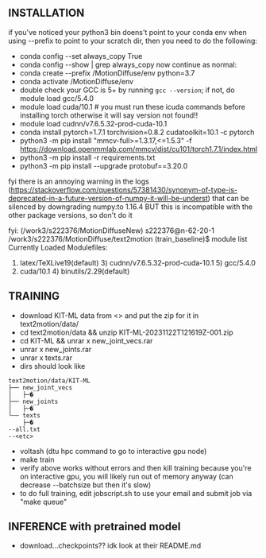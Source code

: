 ## INSTALLATION
if you've noticed your python3 bin doens't point to your conda env when using --prefix to point to your scratch dir, then you need to do the following:
* conda config --set always_copy True
* conda config --show | grep always_copy
now continue as normal:
* conda create --prefix <your-scratch-path>/MotionDiffuse/env python=3.7
* conda activate <your-scratch-path>/MotionDiffuse/env
* double check your GCC is 5+ by running `gcc --version`; if not, do module load gcc/5.4.0
* module load cuda/10.1 # you must run these icuda commands before installing torch otherwise it will say version not found!!
* module load cudnn/v7.6.5.32-prod-cuda-10.1
* conda install pytorch=1.7.1 torchvision=0.8.2 cudatoolkit=10.1 -c pytorch
* python3 -m pip install "mmcv-full>=1.3.17,<=1.5.3" -f https://download.openmmlab.com/mmcv/dist/cu101/torch1.7.1/index.html
* python3 -m pip install -r requirements.txt
* python3 -m pip install --upgrade protobuf==3.20.0

fyi there is an annoying warning in the logs (https://stackoverflow.com/questions/57381430/synonym-of-type-is-deprecated-in-a-future-version-of-numpy-it-will-be-underst) that can be silenced by downgrading numpy:to 1.16.4 BUT this is incompatible with the other package versions, so don't do it

fyi:
(/work3/s222376/MotionDiffuseNew) s222376@n-62-20-1 /work3/s222376/MotionDiffuse/text2motion (train_baseline)$ module list
Currently Loaded Modulefiles:
 1) latex/TeXLive19(default)   3) cudnn/v7.6.5.32-prod-cuda-10.1   5) gcc/5.4.0
 2) cuda/10.1                  4) binutils/2.29(default) <aL>

## TRAINING
* download KIT-ML data from <> and put the zip for it in text2motion/data/
* cd text2motion/data && unzip KIT-ML-20231122T121619Z-001.zip
* cd KIT-ML && unrar x new_joint_vecs.rar
* unrar x new_joints.rar
* unrar x texts.rar
* dirs should look like
```
text2motion/data/KIT-ML
├── new_joint_vecs
│   ├─�
├── new_joints
│   ├─�
└── texts
    ├─�
--all.txt
--<etc>
```
* voltash (dtu hpc command to go to interactive gpu node)
* make train
* verify above works without errors and then kill training because you're on interactive gpu, you will likely run out of memory anyway (can decrease --batchsize but then it's slow)
* to do full training, edit jobscript.sh to use your email and submit job via "make queue"

## INFERENCE with pretrained model
* download...checkpoints?? idk look at their README.md
